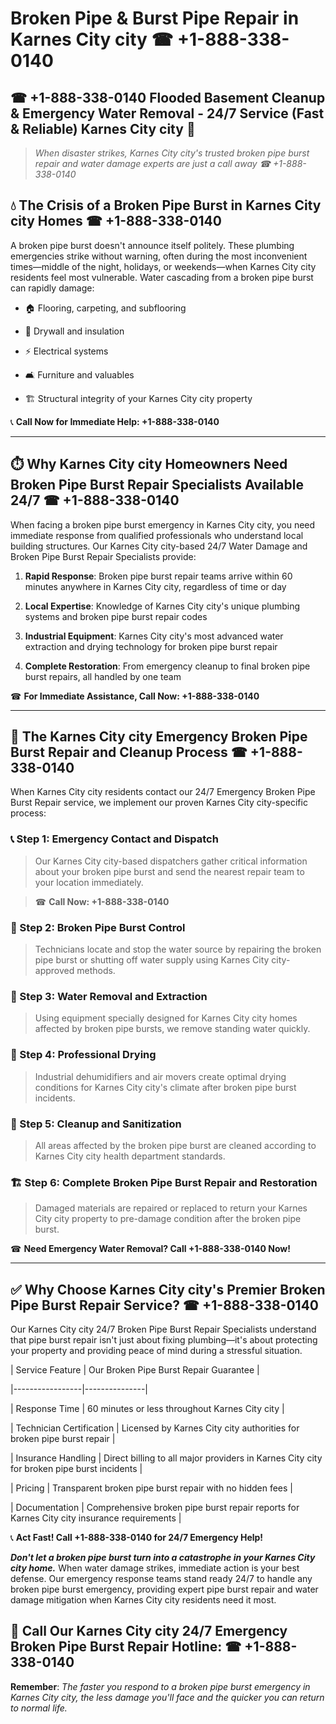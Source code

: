 # Broken Pipe & Burst Pipe Repair in Karnes City city ☎ +1-888-338-0140  
## ☎ +1-888-338-0140 Flooded Basement Cleanup & Emergency Water Removal - 24/7 Service (Fast & Reliable) Karnes City city 🚨  

> *When disaster strikes, Karnes City city's trusted broken pipe burst repair and water damage experts are just a call away ☎ +1-888-338-0140*  

## 💧 The Crisis of a Broken Pipe Burst in Karnes City city Homes ☎ +1-888-338-0140  

A broken pipe burst doesn't announce itself politely. These plumbing emergencies strike without warning, often during the most inconvenient times—middle of the night, holidays, or weekends—when Karnes City city residents feel most vulnerable. Water cascading from a broken pipe burst can rapidly damage:  

* 🏠 Flooring, carpeting, and subflooring  
* 🧱 Drywall and insulation  
* ⚡ Electrical systems  
* 🛋️ Furniture and valuables  
* 🏗️ Structural integrity of your Karnes City city property  

📞 **Call Now for Immediate Help: +1-888-338-0140**  

---  

## ⏱️ Why Karnes City city Homeowners Need Broken Pipe Burst Repair Specialists Available 24/7 ☎ +1-888-338-0140  

When facing a broken pipe burst emergency in Karnes City city, you need immediate response from qualified professionals who understand local building structures. Our Karnes City city-based 24/7 Water Damage and Broken Pipe Burst Repair Specialists provide:  

1. **Rapid Response**: Broken pipe burst repair teams arrive within 60 minutes anywhere in Karnes City city, regardless of time or day  
2. **Local Expertise**: Knowledge of Karnes City city's unique plumbing systems and broken pipe burst repair codes  
3. **Industrial Equipment**: Karnes City city's most advanced water extraction and drying technology for broken pipe burst repair  
4. **Complete Restoration**: From emergency cleanup to final broken pipe burst repairs, all handled by one team  

☎ **For Immediate Assistance, Call Now: +1-888-338-0140**  

---  

## 🔧 The Karnes City city Emergency Broken Pipe Burst Repair and Cleanup Process ☎ +1-888-338-0140  

When Karnes City city residents contact our 24/7 Emergency Broken Pipe Burst Repair service, we implement our proven Karnes City city-specific process:  

### 📞 Step 1: Emergency Contact and Dispatch  
> Our Karnes City city-based dispatchers gather critical information about your broken pipe burst and send the nearest repair team to your location immediately.  
> ☎ **Call Now: +1-888-338-0140**  

### 🚿 Step 2: Broken Pipe Burst Control  
> Technicians locate and stop the water source by repairing the broken pipe burst or shutting off water supply using Karnes City city-approved methods.  

### 🌊 Step 3: Water Removal and Extraction  
> Using equipment specially designed for Karnes City city homes affected by broken pipe bursts, we remove standing water quickly.  

### 💨 Step 4: Professional Drying  
> Industrial dehumidifiers and air movers create optimal drying conditions for Karnes City city's climate after broken pipe burst incidents.  

### 🧼 Step 5: Cleanup and Sanitization  
> All areas affected by the broken pipe burst are cleaned according to Karnes City city health department standards.  

### 🏗️ Step 6: Complete Broken Pipe Burst Repair and Restoration  
> Damaged materials are repaired or replaced to return your Karnes City city property to pre-damage condition after the broken pipe burst.  

☎ **Need Emergency Water Removal? Call +1-888-338-0140 Now!**  

---  

## ✅ Why Choose Karnes City city's Premier Broken Pipe Burst Repair Service? ☎ +1-888-338-0140  

Our Karnes City city 24/7 Broken Pipe Burst Repair Specialists understand that pipe burst repair isn't just about fixing plumbing—it's about protecting your property and providing peace of mind during a stressful situation.  

| Service Feature | Our Broken Pipe Burst Repair Guarantee |  
|-----------------|---------------|  
| Response Time | 60 minutes or less throughout Karnes City city |  
| Technician Certification | Licensed by Karnes City city authorities for broken pipe burst repair |  
| Insurance Handling | Direct billing to all major providers in Karnes City city for broken pipe burst incidents |  
| Pricing | Transparent broken pipe burst repair with no hidden fees |  
| Documentation | Comprehensive broken pipe burst repair reports for Karnes City city insurance requirements |  

📞 **Act Fast! Call +1-888-338-0140 for 24/7 Emergency Help!**  

***Don't let a broken pipe burst turn into a catastrophe in your Karnes City city home.*** When water damage strikes, immediate action is your best defense. Our emergency response teams stand ready 24/7 to handle any broken pipe burst emergency, providing expert pipe burst repair and water damage mitigation when Karnes City city residents need it most.  

## 📱 Call Our Karnes City city 24/7 Emergency Broken Pipe Burst Repair Hotline: ☎ +1-888-338-0140  

**Remember**: *The faster you respond to a broken pipe burst emergency in Karnes City city, the less damage you'll face and the quicker you can return to normal life.*